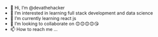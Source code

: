- 👋 Hi, I’m @devathehacker
- 👀 I’m interested in learning full stack development and data science
- 🌱 I’m currently learning react js
- 💞️ I’m looking to collaborate on 😊😊😊😊😘
- 📫 How to reach me ...

<!---
devathehacker/devathehacker is a ✨ special ✨ repository because its `README.md` (this file) appears on your GitHub profile.
You can click the Preview link to take a look at your changes.
--->
